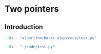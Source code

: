 # Two pointers
## Introduction

```python linenums='1' title="test.py"
--8<-- "algorithm/basic_algo/code/test.py"
```

```python linenums='1' title="test.py"
--8<-- "./code/test.py"
```